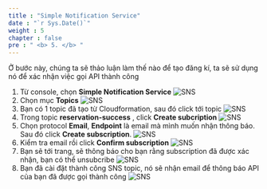 ```yaml
---
title : "Simple Notification Service"
date : "`r Sys.Date()`"
weight : 5
chapter : false
pre : " <b> 5. </b> "
---
```


Ở bước này, chúng ta sẽ thảo luận làm thế nào để tạo đăng kí, ta sẽ sử dụng nó để xác nhận việc gọi API thành công

1. Từ console, chọn **Simple Notification Service**
![SNS](/images/4SNS/1.png)
2. Chọn mục **Topics** 
![SNS](/images/4SNS/2.png)
3. Bạn có 1 topic đã tạo từ Cloudformation, sau đó click tới topic
![SNS](/images/4SNS/3.png)
4. Trong topic **reservation-success** , click **Create subcription** 
![SNS](/images/4SNS/4.png)
5. Chọn protocol **Email**, **Endpoint** là email mà mình muốn nhận thông báo. Sau đó click **Create subscription**.
![SNS](/images/4SNS/5.png)
6. Kiểm tra email rồi click **Confirm subscription** 
![SNS](/images/4SNS/6.png)
7. Bạn sẽ tới trang, sẽ thông báo cho bạn rằng subscription đã được xác nhận, bạn có thể unsubcribe
![SNS](/images/4SNS/7.png)
8. Bạn đã cài đặt thành công SNS topic, nó sẽ nhận email để thông báo API của bạn đã được gọi thành công
![SNS](/images/4SNS/8.png)


